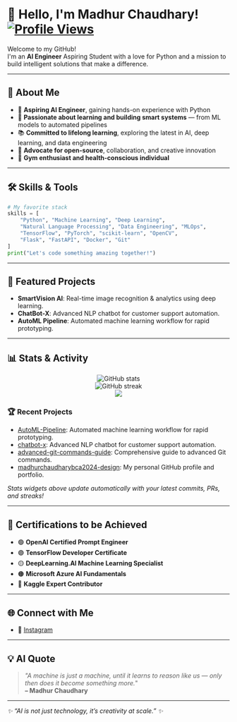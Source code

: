 # 🤖 Hello, I'm Madhur Chaudhary! [![Profile Views](https://komarev.com/ghpvc/?username=madhurchaudharybca2024-design&style=flat-square)](https://github.com/madhurchaudharybca2024-design)

Welcome to my GitHub!  
I'm an **AI Engineer** Aspiring Student with a love for Python and a mission to build intelligent solutions that make a difference.

---

## 🧠 About Me

- 🚀 **Aspiring AI Engineer**, gaining hands-on experience with Python  
- 🎯 **Passionate about learning and building smart systems** — from ML models to automated pipelines  
- 📚 **Committed to lifelong learning**, exploring the latest in AI, deep learning, and data engineering  
- 🧾 **Advocate for open-source**, collaboration, and creative innovation  
- 💪 **Gym enthusiast and health-conscious individual**

---

## 🛠️ Skills & Tools

```python
# My favorite stack
skills = [
    "Python", "Machine Learning", "Deep Learning",
    "Natural Language Processing", "Data Engineering", "MLOps",
    "TensorFlow", "PyTorch", "scikit-learn", "OpenCV",
    "Flask", "FastAPI", "Docker", "Git"
]
print("Let's code something amazing together!")
```

---

## 🌟 Featured Projects

- **SmartVision AI**: Real-time image recognition & analytics using deep learning.
- **ChatBot-X**: Advanced NLP chatbot for customer support automation.
- **AutoML Pipeline**: Automated machine learning workflow for rapid prototyping.

---

## 📊 Stats & Activity

<p align="center">
  <img src="https://github-readme-stats.vercel.app/api?username=madhurchaudharybca2024-design&show_icons=true&theme=algolia" alt="GitHub stats" />
  <br>
  <img src="https://github-readme-streak-stats.herokuapp.com/?user=madhurchaudharybca2024-design&theme=algolia" alt="GitHub streak" />
  <br>
  <img src="https://github-profile-summary-cards.vercel.app/api/cards/profile-details?username=madhurchaudharybca2024-design&theme=github_dark" />
</p>

### 🏆 Recent Projects
- [AutoML-Pipeline](https://github.com/madhurchaudharybca2024-design/AutoML-Pipeline): Automated machine learning workflow for rapid prototyping.
- [chatbot-x](https://github.com/madhurchaudharybca2024-design/chatbot-x): Advanced NLP chatbot for customer support automation.
- [advanced-git-commands-guide](https://github.com/madhurchaudharybca2024-design/advanced-git-commands-guide): Comprehensive guide to advanced Git commands.
- [madhurchaudharybca2024-design](https://github.com/madhurchaudharybca2024-design/madhurchaudharybca2024-design): My personal GitHub profile and portfolio.

_Stats widgets above update automatically with your latest commits, PRs, and streaks!_

---

## 🏅 Certifications to be Achieved

- 🟢 **OpenAI Certified Prompt Engineer**
- 🟣 **TensorFlow Developer Certificate**
- 🟡 **DeepLearning.AI Machine Learning Specialist**
- 🟠 **Microsoft Azure AI Fundamentals**
- 🔵 **Kaggle Expert Contributor**

---

## 🌐 Connect with Me

- 📸 [Instagram](https://www.instagram.com/memadhurchaudhary)

---

## 💡 AI Quote

> _"A machine is just a machine, until it learns to reason like us — only then does it become something more._"  
> **– Madhur Chaudhary**

---

_✨ “AI is not just technology, it’s creativity at scale.” ✨_
